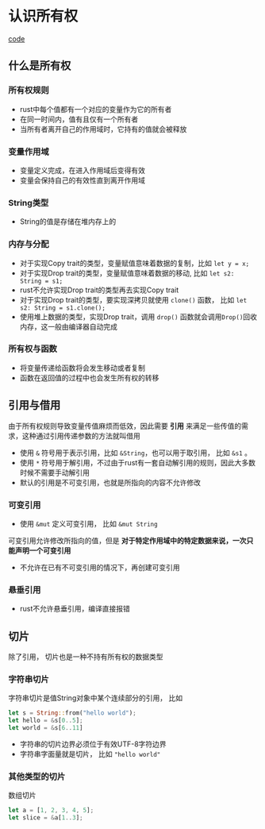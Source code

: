 # 认识所有权

[code](ownership/)

## 什么是所有权

### 所有权规则

* rust中每个值都有一个对应的变量作为它的所有者
* 在同一时间内，值有且仅有一个所有者
* 当所有者离开自己的作用域时，它持有的值就会被释放

### 变量作用域

* 变量定义完成，在进入作用域后变得有效
* 变量会保持自己的有效性直到离开作用域

### String类型

* String的值是存储在堆内存上的

### 内存与分配

* 对于实现Copy trait的类型，变量赋值意味着数据的复制，比如 `let y = x;`
* 对于实现Drop trait的类型，变量赋值意味着数据的移动, 比如 `let s2: String = s1;`
* rust不允许实现Drop trait的类型再去实现Copy trait
* 对于实现Drop trait的类型，要实现深拷贝就使用 `clone()` 函数， 比如 `let s2: String = s1.clone();`
* 使用堆上数据的类型，实现Drop trait，调用 `drop()` 函数就会调用`Drop()`回收内存，这一般由编译器自动完成

### 所有权与函数

* 将变量传递给函数将会发生移动或者复制
* 函数在返回值的过程中也会发生所有权的转移

## 引用与借用

由于所有权规则导致变量传值麻烦而低效，因此需要 **引用** 来满足一些传值的需求，这种通过引用传递参数的方法就叫借用

* 使用 `&` 符号用于表示引用，比如 `&String`，也可以用于取引用， 比如 `&s1` 。
* 使用 `*` 符号用于解引用，不过由于rust有一套自动解引用的规则，因此大多数时候不需要手动解引用
* 默认的引用是不可变引用，也就是所指向的内容不允许修改

### 可变引用

* 使用 `&mut` 定义可变引用， 比如 `&mut String`

可变引用允许修改所指向的值，但是 **对于特定作用域中的特定数据来说，一次只能声明一个可变引用**

* 不允许在已有不可变引用的情况下，再创建可变引用

### 悬垂引用

* rust不允许悬垂引用，编译直接报错

## 切片

除了引用， 切片也是一种不持有所有权的数据类型

### 字符串切片

字符串切片是值String对象中某个连续部分的引用， 比如

```rust
let s = String::from("hello world");
let hello = &s[0..5];
let world = &s[6..11]
```

* 字符串的切片边界必须位于有效UTF-8字符边界
* 字符串字面量就是切片， 比如 `"hello world"`

### 其他类型的切片

数组切片

```rust
let a = [1, 2, 3, 4, 5];
let slice = &a[1..3];
```